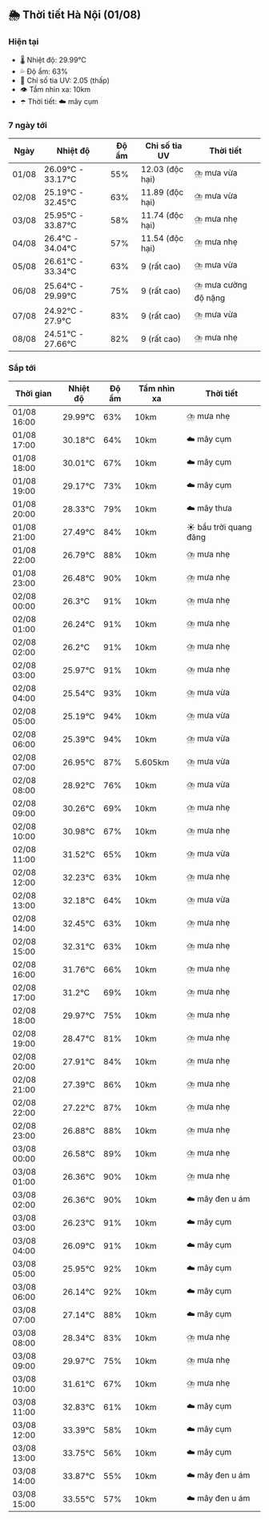 ## 🌦️ Thời tiết Hà Nội (01/08)

### Hiện tại

- 🌡️ Nhiệt độ: 29.99℃
- 💦 Độ ẩm: 63%
- 🌟 Chỉ số tia UV: 2.05 (thấp)
- 👁️ Tầm nhìn xa: 10km
- ☂️ Thời tiết: ☁️ mây cụm

### 7 ngày tới

| Ngày | Nhiệt độ | Độ ẩm | Chỉ số tia UV | Thời tiết |
| --- | --- | --- | --- | --- |
| 01/08 | 26.09℃ - 33.17℃ | 55% | 12.03 (độc hại) | ⛈️ mưa vừa |
| 02/08 | 25.19℃ - 32.45℃ | 63% | 11.89 (độc hại) | ⛈️ mưa vừa |
| 03/08 | 25.95℃ - 33.87℃ | 58% | 11.74 (độc hại) | ⛈️ mưa nhẹ |
| 04/08 | 26.4℃ - 34.04℃ | 57% | 11.54 (độc hại) | ⛈️ mưa nhẹ |
| 05/08 | 26.61℃ - 33.34℃ | 63% | 9 (rất cao) | ⛈️ mưa vừa |
| 06/08 | 25.64℃ - 29.99℃ | 75% | 9 (rất cao) | ⛈️ mưa cường độ nặng |
| 07/08 | 24.92℃ - 27.9℃ | 83% | 9 (rất cao) | ⛈️ mưa vừa |
| 08/08 | 24.51℃ - 27.66℃ | 82% | 9 (rất cao) | ⛈️ mưa nhẹ |

### Sắp tới

| Thời gian | Nhiệt độ | Độ ẩm | Tầm nhìn xa | Thời tiết |
| --- | --- | --- | --- | --- |
| 01/08 16:00 | 29.99℃ | 63% | 10km | ⛈️ mưa nhẹ |
| 01/08 17:00 | 30.18℃ | 64% | 10km | ☁️ mây cụm |
| 01/08 18:00 | 30.01℃ | 67% | 10km | ☁️ mây cụm |
| 01/08 19:00 | 29.17℃ | 73% | 10km | ☁️ mây cụm |
| 01/08 20:00 | 28.33℃ | 79% | 10km | ☁️ mây thưa |
| 01/08 21:00 | 27.49℃ | 84% | 10km | ☀️ bầu trời quang đãng |
| 01/08 22:00 | 26.79℃ | 88% | 10km | ⛈️ mưa nhẹ |
| 01/08 23:00 | 26.48℃ | 90% | 10km | ⛈️ mưa nhẹ |
| 02/08 00:00 | 26.3℃ | 91% | 10km | ⛈️ mưa nhẹ |
| 02/08 01:00 | 26.24℃ | 91% | 10km | ⛈️ mưa nhẹ |
| 02/08 02:00 | 26.2℃ | 91% | 10km | ⛈️ mưa nhẹ |
| 02/08 03:00 | 25.97℃ | 91% | 10km | ⛈️ mưa nhẹ |
| 02/08 04:00 | 25.54℃ | 93% | 10km | ⛈️ mưa vừa |
| 02/08 05:00 | 25.19℃ | 94% | 10km | ⛈️ mưa vừa |
| 02/08 06:00 | 25.39℃ | 94% | 10km | ⛈️ mưa vừa |
| 02/08 07:00 | 26.95℃ | 87% | 5.605km | ⛈️ mưa vừa |
| 02/08 08:00 | 28.92℃ | 76% | 10km | ⛈️ mưa vừa |
| 02/08 09:00 | 30.26℃ | 69% | 10km | ⛈️ mưa nhẹ |
| 02/08 10:00 | 30.98℃ | 67% | 10km | ⛈️ mưa nhẹ |
| 02/08 11:00 | 31.52℃ | 65% | 10km | ⛈️ mưa vừa |
| 02/08 12:00 | 32.23℃ | 63% | 10km | ⛈️ mưa nhẹ |
| 02/08 13:00 | 32.18℃ | 64% | 10km | ⛈️ mưa vừa |
| 02/08 14:00 | 32.45℃ | 63% | 10km | ⛈️ mưa nhẹ |
| 02/08 15:00 | 32.31℃ | 63% | 10km | ⛈️ mưa nhẹ |
| 02/08 16:00 | 31.76℃ | 66% | 10km | ⛈️ mưa nhẹ |
| 02/08 17:00 | 31.2℃ | 69% | 10km | ⛈️ mưa nhẹ |
| 02/08 18:00 | 29.97℃ | 75% | 10km | ⛈️ mưa nhẹ |
| 02/08 19:00 | 28.47℃ | 81% | 10km | ⛈️ mưa nhẹ |
| 02/08 20:00 | 27.91℃ | 84% | 10km | ⛈️ mưa nhẹ |
| 02/08 21:00 | 27.39℃ | 86% | 10km | ⛈️ mưa nhẹ |
| 02/08 22:00 | 27.22℃ | 87% | 10km | ⛈️ mưa nhẹ |
| 02/08 23:00 | 26.88℃ | 88% | 10km | ⛈️ mưa nhẹ |
| 03/08 00:00 | 26.58℃ | 89% | 10km | ⛈️ mưa nhẹ |
| 03/08 01:00 | 26.36℃ | 90% | 10km | ⛈️ mưa nhẹ |
| 03/08 02:00 | 26.36℃ | 90% | 10km | ☁️ mây đen u ám |
| 03/08 03:00 | 26.23℃ | 91% | 10km | ☁️ mây cụm |
| 03/08 04:00 | 26.09℃ | 91% | 10km | ☁️ mây cụm |
| 03/08 05:00 | 25.95℃ | 92% | 10km | ☁️ mây cụm |
| 03/08 06:00 | 26.14℃ | 92% | 10km | ☁️ mây cụm |
| 03/08 07:00 | 27.14℃ | 88% | 10km | ☁️ mây cụm |
| 03/08 08:00 | 28.34℃ | 83% | 10km | ⛈️ mưa nhẹ |
| 03/08 09:00 | 29.97℃ | 75% | 10km | ⛈️ mưa nhẹ |
| 03/08 10:00 | 31.61℃ | 67% | 10km | ⛈️ mưa nhẹ |
| 03/08 11:00 | 32.83℃ | 61% | 10km | ☁️ mây cụm |
| 03/08 12:00 | 33.39℃ | 58% | 10km | ☁️ mây cụm |
| 03/08 13:00 | 33.75℃ | 56% | 10km | ☁️ mây cụm |
| 03/08 14:00 | 33.87℃ | 55% | 10km | ☁️ mây đen u ám |
| 03/08 15:00 | 33.55℃ | 57% | 10km | ☁️ mây đen u ám |
